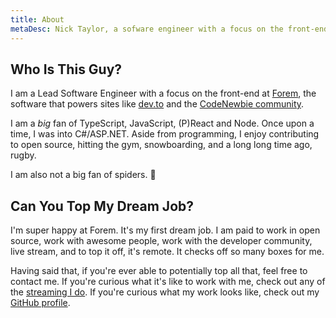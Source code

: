 ```yaml
---
title: About
metaDesc: Nick Taylor, a sofware engineer with a focus on the front-end.
---
```


## Who Is This Guy?

I am a Lead Software Engineer with a focus on the front-end at [Forem](https://forem.com), the software that powers sites like [dev.to](https://dev.to) and the [CodeNewbie community](https://community.codenewbie.org).

I am a <em>big</em> fan of TypeScript, JavaScript, (P)React and Node. Once upon a time, I was into C#/ASP.NET. Aside from programming, I enjoy contributing to open source, hitting the gym, snowboarding, and a long long time ago, rugby.

I am also not a big fan of spiders. 😬

## Can You Top My Dream Job?

I'm super happy at Forem. It's my first dream job. I am paid to work in open source, work with awesome people, work with the developer community, live stream, and to top it off, it's remote. It checks off so many boxes for me.

Having said that, if you're ever able to potentially top all that, feel free to contact me. If you're curious what it's like to work with me, check out any of the [streaming I do](/pages/live-coding/). If you're curious what my work looks like, check out my [GitHub profile](http://github.com/nickytonline).
